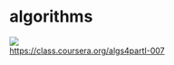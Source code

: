 # algorithms
<a href="https://codeclimate.com/github/dmitrijs-balcers/algorithms"><img src="https://codeclimate.com/github/dmitrijs-balcers/algorithms/badges/gpa.svg" /></a>
<br/>
https://class.coursera.org/algs4partI-007

